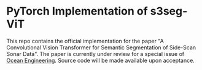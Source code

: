 # PyTorch Implementation of s3seg-ViT

This repo contains the official implementation for the paper "A Convolutional Vision Transformer for Semantic Segmentation of Side-Scan Sonar Data". The paper is currently under review for a special issue of [Ocean Engineering](https://www.sciencedirect.com/journal/ocean-engineering/special-issue/10LLN05312V). Source code will be made available upon acceptance.

